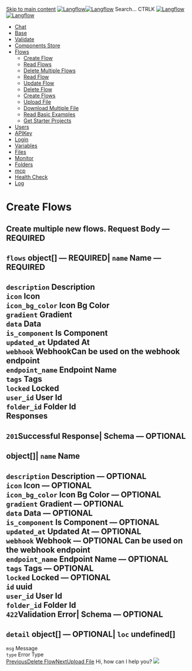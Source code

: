 [Skip to main content](https://docs.langflow.org/api/<#__docusaurus_skipToContent_fallback>)
[![Langflow](https://docs.langflow.org/img/langflow-logo-black.svg)![Langflow](https://docs.langflow.org/img/langflow-logo-white.svg)](https://docs.langflow.org/api/</>)
[](https://docs.langflow.org/api/<https:/github.com/langflow-ai/langflow>)[](https://docs.langflow.org/api/<https:/twitter.com/langflow_ai>)[](https://docs.langflow.org/api/<https:/discord.gg/EqksyE2EX9>)
Search...
CTRLK
[![Langflow](https://docs.langflow.org/img/langflow-logo-black.svg)![Langflow](https://docs.langflow.org/img/langflow-logo-white.svg)](https://docs.langflow.org/api/</>)
  * [Chat](https://docs.langflow.org/api/</api/retrieve-vertices-order>)
  * [Base](https://docs.langflow.org/api/</api/get-all>)
  * [Validate](https://docs.langflow.org/api/</api/post-validate-code>)
  * [Components Store](https://docs.langflow.org/api/</api/check-if-store-is-enabled>)
  * [Flows](https://docs.langflow.org/api/</api/create-flow>)
    * [Create Flow](https://docs.langflow.org/api/</api/create-flow>)
    * [Read Flows](https://docs.langflow.org/api/</api/read-flows>)
    * [Delete Multiple Flows](https://docs.langflow.org/api/</api/delete-multiple-flows>)
    * [Read Flow](https://docs.langflow.org/api/</api/read-flow>)
    * [Update Flow](https://docs.langflow.org/api/</api/update-flow>)
    * [Delete Flow](https://docs.langflow.org/api/</api/delete-flow>)
    * [Create Flows](https://docs.langflow.org/api/</api/create-flows>)
    * [Upload File](https://docs.langflow.org/api/</api/upload-file>)
    * [Download Multiple File](https://docs.langflow.org/api/</api/download-multiple-file>)
    * [Read Basic Examples](https://docs.langflow.org/api/</api/read-basic-examples>)
    * [Get Starter Projects](https://docs.langflow.org/api/</api/get-starter-projects>)
  * [Users](https://docs.langflow.org/api/</api/add-user>)
  * [APIKey](https://docs.langflow.org/api/</api/get-api-keys-route>)
  * [Login](https://docs.langflow.org/api/</api/login-to-get-access-token>)
  * [Variables](https://docs.langflow.org/api/</api/read-variables>)
  * [Files](https://docs.langflow.org/api/</api/upload-file-1>)
  * [Monitor](https://docs.langflow.org/api/</api/get-vertex-builds>)
  * [Folders](https://docs.langflow.org/api/</api/read-folders>)
  * [mcp](https://docs.langflow.org/api/</api/handle-sse>)
  * [Health Check](https://docs.langflow.org/api/</api/health>)
  * [Log](https://docs.langflow.org/api/</api/stream-logs>)


# Create Flows
Create multiple new flows.
Request Body  — **REQUIRED**  
---  
`flows` object[] — **REQUIRED**| `name` Name — **REQUIRED**  
---  
`description` Description  
`icon` Icon  
`icon_bg_color` Icon Bg Color  
`gradient` Gradient  
`data` Data  
`is_component` Is Component  
`updated_at` Updated At  
`webhook` WebhookCan be used on the webhook endpoint  
`endpoint_name` Endpoint Name  
`tags` Tags  
`locked` Locked  
`user_id` User Id  
`folder_id` Folder Id  
Responses  
---  
`201`Successful Response| Schema  — **OPTIONAL**  
---  
object[]| `name` Name  
---  
`description` Description — **OPTIONAL**  
`icon` Icon — **OPTIONAL**  
`icon_bg_color` Icon Bg Color — **OPTIONAL**  
`gradient` Gradient — **OPTIONAL**  
`data` Data — **OPTIONAL**  
`is_component` Is Component — **OPTIONAL**  
`updated_at` Updated At — **OPTIONAL**  
`webhook` Webhook — **OPTIONAL** Can be used on the webhook endpoint  
`endpoint_name` Endpoint Name — **OPTIONAL**  
`tags` Tags — **OPTIONAL**  
`locked` Locked — **OPTIONAL**  
`id` uuid  
`user_id` User Id  
`folder_id` Folder Id  
`422`Validation Error| Schema  — **OPTIONAL**  
---  
`detail` object[] — **OPTIONAL**| `loc` undefined[]  
---  
`msg` Message  
`type` Error Type  
[PreviousDelete Flow](https://docs.langflow.org/api/</api/delete-flow>)[NextUpload File](https://docs.langflow.org/api/</api/upload-file>)
Hi, how can I help you?
![](https://docs.langflow.org/img/langflow-icon-black-transparent.svg)
